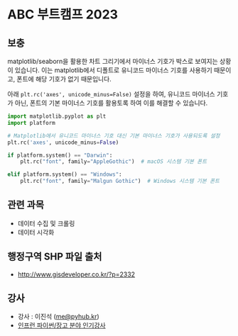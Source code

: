 # ABC 부트캠프 2023

## 보충

matplotlib/seaborn을 활용한 차트 그리기에서 마이너스 기호가 박스로 보여지는 상황이 있습니다. 이는 matplotlib에서 디폴트로 유니코드 마이너스 기호를 사용하기 때문이고, 폰트에 해당 기호가 없기 때문입니다.

아래 `plt.rc('axes', unicode_minus=False)` 설정을 하여, 유니코드 마이너스 기호가 아닌, 폰트의 기본 마이너스 기호를 활용토록 하여 이를 해결할 수 있습니다.

```python
import matplotlib.pyplot as plt
import platform

# Matplotlib에서 유니코드 마이너스 기호 대신 기본 마이너스 기호가 사용되도록 설정
plt.rc('axes', unicode_minus=False)

if platform.system() == "Darwin":
    plt.rc("font", family="AppleGothic")  # macOS 시스템 기본 폰트

elif platform.system() == "Windows":
    plt.rc("font", family="Malgun Gothic")  # Windows 시스템 기본 폰트
```

## 관련 과목

* 데이터 수집 및 크롤링
* 데이터 시각화

## 행정구역 SHP 파일 출처

* http://www.gisdeveloper.co.kr/?p=2332

## 강사

* 강사 : 이진석 (me@pyhub.kr)
* [인프런 파이썬/장고 분야 인기강사](https://www.inflearn.com/users/@askcompany)

